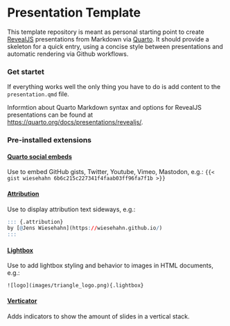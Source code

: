 
# Presentation Template

This template repository is meant as personal starting point to create [RevealJS](https://revealjs.com/) presentations from Markdown via [Quarto](https://quarto.org/). It should provide a skeleton for a quick entry, using a concise style between presentations and automatic rendering via Github workflows. 

### Get startet

If everything works well the only thing you have to do is add content to the `presentation.qmd` file.

Informtion about Quarto Markdown syntax and options for RevealJS presentations can be found at https://quarto.org/docs/presentations/revealjs/.


### Pre-installed extensions

#### [Quarto social embeds](https://github.com/sellorm/quarto-social-embeds)

Use to embed GitHub gists, Twitter, Youtube, Vimeo, Mastodon, e.g.:
`{{< gist wiesehahn 6b6c215c227341f4faab03ff96fa7f1b >}}`

#### [Attribution](https://github.com/quarto-ext/attribution)

Use to display attribution text sideways, e.g.:
```r
::: {.attribution}
by [@Jens Wiesehahn](https://wiesehahn.github.io/)
:::
```

#### [Lightbox](https://github.com/quarto-ext/lightbox)

Use to add lightbox styling and behavior to images in HTML documents, e.g.:

`![logo](images/triangle_logo.png){.lightbox}`

#### [Verticator](https://github.com/Martinomagnifico/quarto-verticator)

Adds indicators to show the amount of slides in a vertical stack.

